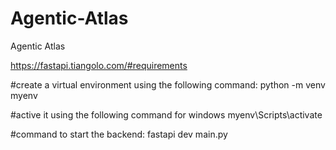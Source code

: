 # Agentic-Atlas
Agentic Atlas

https://fastapi.tiangolo.com/#requirements

#create a virtual environment using the following command:
python -m venv myenv

#active it using the following command for windows
myenv\Scripts\activate

#command to start the backend:
fastapi dev main.py
